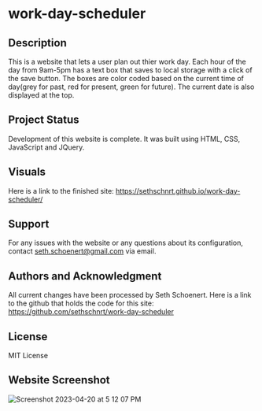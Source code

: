 # work-day-scheduler

## Description

This is a website that lets a user plan out thier work day. Each hour of the day from 9am-5pm has a text box that saves to local storage with a click of the save button. The boxes are color coded based on the current time of day(grey for past, red for present, green for future). The current date is also displayed at the top. 

## Project Status

Development of this website is complete. It was built using HTML, CSS, JavaScript and JQuery.

## Visuals

Here is a link to the finished site: https://sethschnrt.github.io/work-day-scheduler/

## Support

For any issues with the website or any questions about its configuration, contact seth.schoenert@gmail.com via email.

## Authors and Acknowledgment

All current changes have been processed by Seth Schoenert. Here is a link to the github that holds the code for this site: https://github.com/sethschnrt/work-day-scheduler


## License

MIT License

## Website Screenshot
![Screenshot 2023-04-20 at 5 12 07 PM](https://user-images.githubusercontent.com/127680441/233498352-bf13db11-f400-442b-8cf6-edfc1903f14f.png)
